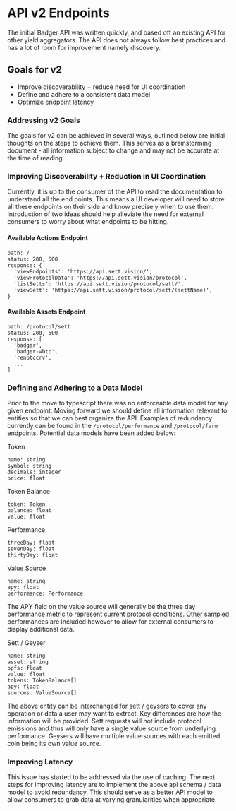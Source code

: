 # API v2 Endpoints

The initial Badger API was written quickly, and based off an existing API for other yield aggregators.
The API does not always follow best practices and has a lot of room for improvement namely discovery.

## Goals for v2

- Improve discoverability + reduce need for UI coordination
- Define and adhere to a consistent data model
- Optimize endpoint latency

### Addressing v2 Goals

The goals for v2 can be achieved in several ways, outlined below are initial thoughts on the steps to achieve them.
This serves as a brainstorming document - all information subject to change and may not be accurate at the time of reading.

### Improving Discoverability + Reduction in UI Coordination

Currently, it is up to the consumer of the API to read the documentation to understand all the end points.
This means a UI developer will need to store all these endpoints on their side and know precisely when to use them.
Introduction of two ideas should help alleviate the need for external consumers to worry about what endpoints to be hitting.

#### Available Actions Endpoint

```text
path: /
status: 200, 500
response: {
  'viewEndpoints': 'https://api.sett.vision/',
  'viewProtocolData': 'https://api.sett.vision/protocol',
  'listSetts': 'https://api.sett.vision/protocol/sett/',
  'viewSett': 'https://api.sett.vision/protocol/sett/(settName)',
}
```

#### Available Assets Endpoint

```text
path: /protocol/sett
status: 200, 500
response: [
  'badger',
  'badger-wbtc',
  'renbtccrv',
  ...
]
```

### Defining and Adhering to a Data Model

Prior to the move to typescript there was no enforceable data model for any given endpoint.
Moving forward we should define all information relevant to entities so that we can best organize the API.
Examples of redundancy currently can be found in the `/protocol/performance` and `/protocol/farm` endpoints.
Potential data models have been added below:

Token

```text
name: string
symbol: string
decimals: integer
price: float
```

Token Balance

```text
token: Token
balance: float
value: float
```

Performance

```text
threeDay: float
sevenDay: float
thirtyDay: float
```

Value Source

```text
name: string
apy: float
performance: Performance
```

The APY field on the value source will generally be the three day performance metric to represent current protocol conditions.
Other sampled performances are included however to allow for external consumers to display additional data.

Sett / Geyser

```text
name: string
asset: string
ppfs: float
value: float
tokens: TokenBalance[]
apy: float
sources: ValueSource[]
```

The above entity can be interchanged for sett / geysers to cover any operation or data a user may want to extract.
Key differences are how the information will be provided.
Sett requests will not include protocol emissions and thus will only have a single value source from underlying performance.
Geysers will have multiple value sources with each emitted coin being its own value source.

### Improving Latency

This issue has started to be addressed via the use of caching.
The next steps for improving latency are to implement the above api schema / data model to avoid redundancy.
This should serve as a better API model to allow consumers to grab data at varying granularities when appropriate.
